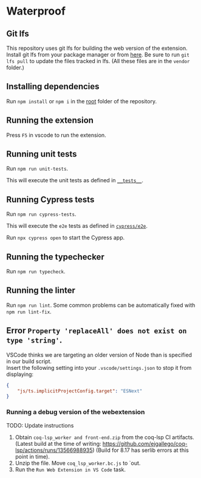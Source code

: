 # Waterproof

## Git lfs

This repository uses git lfs for building the web version of the extension.
Install git lfs from your package manager or from [here](https://git-lfs.com/).
Be sure to run `git lfs pull` to update the files tracked in lfs. (All these files are in the `vendor` folder.)

## Installing dependencies
Run `npm install` or `npm i` in the [root](./) folder of the repository.

## Running the extension
Press `F5` in vscode to run the extension.

## Running unit tests
Run `npm run unit-tests`.

This will execute the unit tests as defined in [`__tests__`](../__tests__/).

## Running Cypress tests
Run `npm run cypress-tests`.

This will execute the `e2e` tests as defined in [`cypress/e2e`](../cypress/e2e/).

Run `npx cypress open` to start the Cypress app.

## Running the typechecker
Run `npm run typecheck`.

## Running the linter
Run `npm run lint`. Some common problems can be automatically fixed with `npm run lint-fix`.

## Error `Property 'replaceAll' does not exist on type 'string'`.
VSCode thinks we are targeting an older version of Node than is specified in our build script.<br>
Insert the following setting into your `.vscode/settings.json` to stop it from displaying:
```json
{
    "js/ts.implicitProjectConfig.target": "ESNext"
}
```

### Running a debug version of the webextension
TODO: Update instructions
1. Obtain `coq-lsp_worker and front-end.zip` from the coq-lsp CI artifacts. (Latest build at the time of writing: https://github.com/ejgallego/coq-lsp/actions/runs/13566988935) (Build for 8.17 has serlib errors at this point in time).
2. Unzip the file. Move `coq_lsp_worker.bc.js` to `out.
3. Run the `Run Web Extension in VS Code` task.